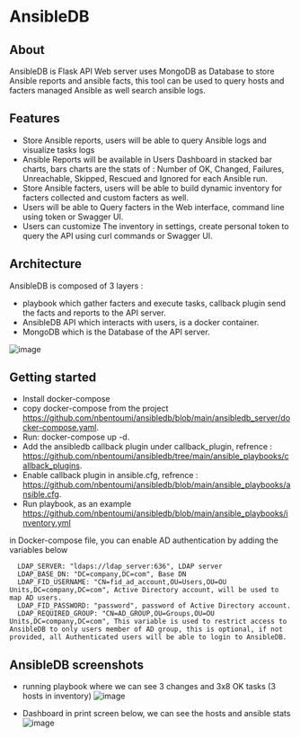 AnsibleDB
=========================================
About
-----
AnsibleDB is Flask API Web server uses MongoDB as Database to store Ansible reports and ansible facts, this tool can be used to query hosts and facters managed Ansible as well search ansible logs.

Features
--------
* Store Ansible reports, users will be able to query Ansible logs and visualize tasks logs
* Ansible Reports will be available in Users Dashboard in stacked bar charts, bars charts are the stats of : Number of OK, Changed, Failures, Unreachable, Skipped, Rescued and Ignored for each Ansible run.
* Store Ansible facters, users will be able to build dynamic inventory for facters collected and custom facters as well.
* Users will be able to Query facters in the Web interface, command line using token or Swagger UI.
* Users can customize The inventory in settings, create personal token to query the API using curl commands or Swagger UI.

Architecture
--------
AnsibleDB is composed of 3 layers :
* playbook which gather facters and execute tasks, callback plugin send the facts and reports to the API server.
* AnsibleDB API which interacts with users, is a docker container.
* MongoDB which is the Database of the API server.

![image](https://github.com/nbentoumi/ansibledb/assets/6154423/0c6220b4-ec1b-420a-9617-6bd6ce6af6a1)



Getting started
---------------
* Install docker-compose
* copy docker-compose from the project https://github.com/nbentoumi/ansibledb/blob/main/ansibledb_server/docker-compose.yaml.
* Run: docker-compose up -d.
* Add the ansibledb callback plugin under callback_plugin, refrence : https://github.com/nbentoumi/ansibledb/tree/main/ansible_playbooks/callback_plugins.
* Enable callback plugin in ansible.cfg, refrence : https://github.com/nbentoumi/ansibledb/blob/main/ansible_playbooks/ansible.cfg.
* Run playbook, as an example https://github.com/nbentoumi/ansibledb/blob/main/ansible_playbooks/inventory.yml

in Docker-compose file, you can enable AD authentication by adding the variables below

      LDAP_SERVER: "ldaps://ldap_server:636", LDAP server
      LDAP_BASE_DN: "DC=company,DC=com", Base DN
      LDAP_FID_USERNAME: "CN=fid_ad_account,OU=Users,OU=OU Units,DC=company,DC=com", Active Directory account, will be used to map AD users. 
      LDAP_FID_PASSWORD: "password", password of Active Directory account.
      LDAP_REQUIRED_GROUP: "CN=AD_GROUP,OU=Groups,OU=OU Units,DC=company,DC=com", This variable is used to restrict access to AnsibleDB to only users member of AD group, this is optional, if not provided, all Authenticated users will be able to login to AnsibleDB.

AnsibleDB screenshots
---------------
* running playbook where we can see 3 changes and 3x8 OK tasks (3 hosts in inventory)
![image](https://github.com/nbentoumi/ansibledb/assets/6154423/e75e7c0c-beee-4d5a-bbf0-9ae494eaf1e8)


* Dashboard
in print screen below, we can see the hosts and ansible stats
![image](https://github.com/nbentoumi/ansibledb/assets/6154423/fc54a148-9e95-4888-90d0-c08950f258e2)


